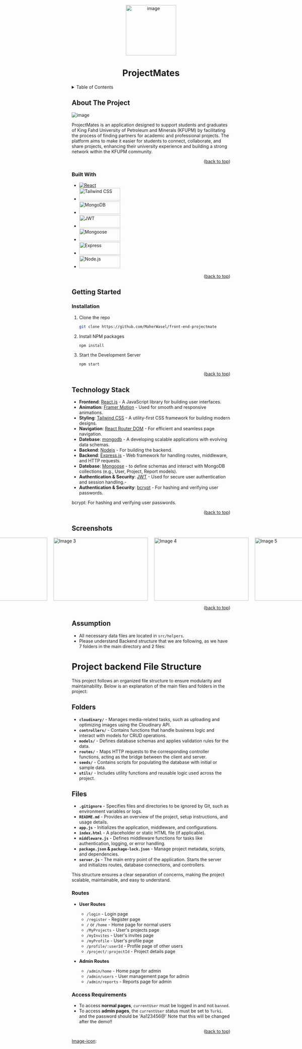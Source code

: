 <p align="center">
  <img src="https://github.com/user-attachments/assets/b497dea8-9f9f-44b4-a477-58e03125a267" width="160" height="160" alt="image">
</p>
<div align="center">

<h1 align="center">ProjectMates</h1>

</div>

<!-- TABLE OF CONTENTS -->
<details>
  <summary>Table of Contents</summary>
  <ol>
    <li>
      <a href="#about-the-project">About The Project</a>
      <ul>
        <li><a href="#built-with">Built With</a></li>
      </ul>
    </li>
    <li>
      <a href="#getting-started">Getting Started</a>
      <ul>
        <li><a href="#installation">Installation</a></li>
      </ul>
    </li>
    <li><a href="#technology-stack">Technology Stack</a></li>
    <li><a href="#screenshots">Screenshots</a></li>
    <li><a href="#assumption">Assumption</a></li>
  </ol>
</details>

<!-- ABOUT THE PROJECT -->
## About The Project

![image](https://github.com/user-attachments/assets/da7a63cd-ab42-45b1-a019-407be59b29ee)

<p> ProjectMates  is an application designed to support students and graduates of King Fahd University of Petroleum and Minerals (KFUPM) by facilitating the process of finding partners for academic and professional projects. The platform aims to make it easier for students to connect, collaborate, and share projects, enhancing their university experience and building a strong network within the KFUPM community.</p>

<p align="right">(<a href="#about-the-project">back to top</a>)</p>

<!-- BUILT WITH -->
### Built With

* [![React][React.js]][React-url]
* <a href="https://tailwindcss.com/"><img src="https://github.com/user-attachments/assets/395d64c8-a11a-419e-ba7a-4505f903b391" width="130" height="40" alt="Tailwind CSS"></a>
* <a href="https://www.mongodb.com/"><img src="https://github.com/user-attachments/assets/5b2fc34f-8235-401d-8a13-d7b7af5880ab" width="130" height="40" alt="MongoDB"></a>
* <a href="https://jwt.io/"><img src="https://github.com/user-attachments/assets/da3368ee-7a1e-4599-ae6c-5e942d1f07d2" width="130" height="40" alt="JWT"></a>
* <a href="https://mongoosejs.com/"><img src="https://github.com/user-attachments/assets/e1e2ea57-42c5-4d09-83a6-1e0f48ff402a" width="130" height="40" alt="Mongoose"></a>
* <a href="https://expressjs.com/"><img src="https://github.com/user-attachments/assets/de555872-a606-45ef-a023-6d3c4ede561d" width="130" height="40" alt="Express"></a>
* <a href="https://nodejs.org/en"><img src="https://github.com/user-attachments/assets/521ece98-bc4e-46c8-91f6-80b35fe3f149" width="130" height="40" alt="Node.js"></a>





<p align="right">(<a href="#about-the-project">back to top</a>)</p>

<!-- GETTING STARTED -->
## Getting Started

### Installation
1. Clone the repo
   ```sh
   git clone https://github.com/MaherWasel/front-end-projectmate

   ```
2. Install NPM packages
   ```sh
   npm install
   ```
3. Start the Development Server
   ```js
   npm start
   ```


<p align="right">(<a href="#about-the-project">back to top</a>)</p>



<!-- USAGE EXAMPLES -->

## Technology Stack

- **Frontend**: [React.js](https://reactjs.org/) - A JavaScript library for building user interfaces.
- **Animation**: [Framer Motion](https://www.framer.com/motion/) - Used for smooth and responsive animations.
- **Styling**: [Tailwind CSS](https://tailwindcss.com/) - A utility-first CSS framework for building modern designs.
- **Navigation**: [React Router DOM](https://reactrouter.com/) - For efficient and seamless page navigation.
- **Datebase**: [mongodb](https://www.mongodb.com/) - A developing scalable applications with evolving data schemas.
- **Backend**: [Nodejs](https://nodejs.org/en) - For building the backend.
- **Backend**: [Express.js](https://expressjs.com/) - Web framework for handling routes, middleware, and HTTP requests.
- **Datebase**: [Mongoose](https://mongoosejs.com/) - to define schemas and interact with MongoDB collections (e.g., User, Project, Report models).
- **Authentication & Security**: [JWT](https://jwt.io/) - Used for secure user authentication and session handling.-
- **Authentication & Security**: [bcrypt](https://www.npmjs.com/package/bcrypt) - For hashing and verifying user passwords.

bcrypt: For hashing and verifying user passwords.
  


<p align="right">(<a href="#about-the-project">back to top</a>)</p>


## Screenshots
<div style="display: flex; justify-content: center; gap: 20px;"> <img src="https://github.com/user-attachments/assets/1250c7f5-e818-4f4a-a7e6-008820b9577b" width="300" height="200" alt="Image 1"> <img src="https://github.com/user-attachments/assets/da7a63cd-ab42-45b1-a019-407be59b29ee" width="300" height="200" alt="Image 2"> <img src="https://github.com/user-attachments/assets/2eb6b8b5-f9a2-480c-bc2c-ff4b87b11c64" width="300" height="200" alt="Image 3"> <img src="https://github.com/user-attachments/assets/c6341d92-386a-4c27-9cf0-97e8c5e70b4e" width="300" height="200" alt="Image 4"> <img src="https://github.com/user-attachments/assets/731d63e4-8d1e-40b0-aa80-cab2f91e9c3d" width="300" height="200" alt="Image 5"> <img src="https://github.com/user-attachments/assets/071703e4-02ae-45d0-8799-1f45ab42f415" width="300" height="200" alt="Image 6"></div> <p align="right">(<a href="#about-the-project">back to top</a>)</p> <!-- ASSUMPTION -->



## Assumption

- All necessary data files are located in `src/helpers`.
-  Please understand Backend structure that we are following, as we have 7 folders in the main directory and 2 files:
<h1>Project backend File Structure</h1>

<p>This project follows an organized file structure to ensure modularity and maintainability. Below is an explanation of the main files and folders in the project:</p>

<h2>Folders</h2>
<ul>
  <li>
    <strong><code>cloudinary/</code></strong> - Manages media-related tasks, such as uploading and optimizing images using the Cloudinary API.
  </li>
  <li>
    <strong><code>controllers/</code></strong> - Contains functions that handle business logic and interact with models for CRUD operations.
  </li>
  <li>
    <strong><code>models/</code></strong> - Defines database schemas and applies validation rules for the data.
  </li>
  <li>
    <strong><code>routes/</code></strong> - Maps HTTP requests to the corresponding controller functions, acting as the bridge between the client and server.
  </li>
  <li>
    <strong><code>seeds/</code></strong> - Contains scripts for populating the database with initial or sample data.
  </li>
  <li>
    <strong><code>utils/</code></strong> - Includes utility functions and reusable logic used across the project.
  </li>
</ul>

<h2>Files</h2>
<ul>
  <li>
    <strong><code>.gitignore</code></strong> - Specifies files and directories to be ignored by Git, such as environment variables or logs.
  </li>
  <li>
    <strong><code>README.md</code></strong> - Provides an overview of the project, setup instructions, and usage details.
  </li>
  <li>
    <strong><code>app.js</code></strong> - Initializes the application, middleware, and configurations.
  </li>
  <li>
    <strong><code>index.html</code></strong> - A placeholder or static HTML file (if applicable).
  </li>
  <li>
    <strong><code>middleware.js</code></strong> - Defines middleware functions for tasks like authentication, logging, or error handling.
  </li>
  <li>
    <strong><code>package.json</code> & <code>package-lock.json</code></strong> - Manage project metadata, scripts, and dependencies.
  </li>
  <li>
    <strong><code>server.js</code></strong> - The main entry point of the application. Starts the server and initializes routes, database connections, and controllers.
  </li>
</ul>

<p>This structure ensures a clear separation of concerns, making the project scalable, maintainable, and easy to understand.</p>


### Routes

- **User Routes**
  - `/login` - Login page
  - `/register` - Register page
  - `/` or `/home` - Home page for normal users
  - `/MyProjects` - User's projects page
  - `/myInvites` - User's invites page
  - `/myProfile` - User's profile page
  - `/profile/:userId` - Profile page of other users
  - `/project/:projectId` - Project details page

- **Admin Routes**
  - `/admin/home` - Home page for admin
  - `/admin/users` - User management page for admin
  - `/admin/reports` - Reports page for admin

### Access Requirements

- To access **normal pages**, `currentUser` must be logged in and not `banned`.
- To access **admin pages**, the `currentUser` status must be set to `Turki`. and the password should be 'Aa123456@' Note that this will be changed after the demo!!

<p align="right">(<a href="#about-the-project">back to top</a>)</p>







<!-- MARKDOWN LINKS & IMAGES -->
<!-- https://www.markdownguide.org/basic-syntax/#reference-style-links -->
[contributors-shield]: https://img.shields.io/github/contributors/github_username/repo_name.svg?style=for-the-badge
[contributors-url]: https://github.com/github_username/repo_name/graphs/contributors
[forks-shield]: https://img.shields.io/github/forks/github_username/repo_name.svg?style=for-the-badge
[forks-url]: https://github.com/github_username/repo_name/network/members
[stars-shield]: https://img.shields.io/github/stars/github_username/repo_name.svg?style=for-the-badge
[stars-url]: https://github.com/github_username/repo_name/stargazers
[issues-shield]: https://img.shields.io/github/issues/github_username/repo_name.svg?style=for-the-badge
[issues-url]: https://github.com/github_username/repo_name/issues
[license-shield]: https://img.shields.io/github/license/github_username/repo_name.svg?style=for-the-badge
[license-url]: https://github.com/github_username/repo_name/blob/master/LICENSE.txt
[linkedin-shield]: https://img.shields.io/badge/-LinkedIn-black.svg?style=for-the-badge&logo=linkedin&colorB=555
[linkedin-url]: https://linkedin.com/in/linkedin_username
[product-screenshot]: images/screenshot.png
[Next.js]: https://img.shields.io/badge/next.js-000000?style=for-the-badge&logo=nextdotjs&logoColor=white
[Next-url]: https://nextjs.org/
[React.js]: https://img.shields.io/badge/React-20232A?style=for-the-badge&logo=react&logoColor=61DAFB
[React-url]: https://reactjs.org/
[Vue.js]: https://img.shields.io/badge/Vue.js-35495E?style=for-the-badge&logo=vuedotjs&logoColor=4FC08D
[Vue-url]: https://vuejs.org/
[Angular.io]: https://img.shields.io/badge/Angular-DD0031?style=for-the-badge&logo=angular&logoColor=white
[Angular-url]: https://angular.io/
[Svelte.dev]: https://img.shields.io/badge/Svelte-4A4A55?style=for-the-badge&logo=svelte&logoColor=FF3E00
[Svelte-url]: https://svelte.dev/
[Laravel.com]: https://img.shields.io/badge/Laravel-FF2D20?style=for-the-badge&logo=laravel&logoColor=white
[Laravel-url]: https://laravel.com
[Bootstrap.com]: https://img.shields.io/badge/Bootstrap-563D7C?style=for-the-badge&logo=bootstrap&logoColor=white
[Bootstrap-url]: https://getbootstrap.com
[JQuery.com]: https://img.shields.io/badge/jQuery-0769AD?style=for-the-badge&logo=jquery&logoColor=white
[JQuery-url]: https://jquery.com 
[Image-icon]: https://github.com/user-attachments/assets/395d64c8-a11a-419e-ba7a-4505f903b391
[Image-icon]: <img src="https://github.com/user-attachments/assets/395d64c8-a11a-419e-ba7a-4505f903b391" width="6" height="30">
[Image-url]: https://tailwindcss.com/
[Image-icon]: https://github.com/user-attachments/assets/521ece98-bc4e-46c8-91f6-80b35fe3f149
[Image-icon]: https://github.com/user-attachments/assets/5b2fc34f-8235-401d-8a13-d7b7af5880ab
[Image-icon]: 
[Image-icon]: 
[Image-icon]: 
[Image-icon]: 
[Image-icon]: 
[Image-icon]: 
[Image-icon]: 




































